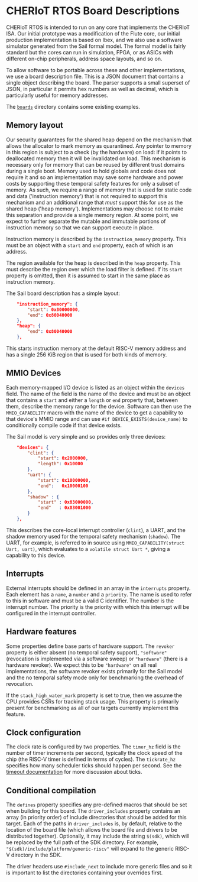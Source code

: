 CHERIoT RTOS Board Descriptions
===============================

CHERIoT RTOS is intended to run on any core that implements the CHERIoT ISA.
Our initial prototype was a modification of the Flute core, our initial production implementation is based on Ibex, and we also use a software simulator generated from the Sail formal model.
The formal model is fairly standard but the cores can run in simulation, FPGA, or as ASICs with different on-chip peripherals, address space layouts, and so on.

To allow software to be portable across these and other implementations, we use a board description file.
This is a JSON document that contains a single object describing the board.
The parser supports a small superset of JSON, in particular it permits hex numbers as well as decimal, which is particularly useful for memory addresses.

The [`boards`](../sdk/boards) directory contains some existing examples.

Memory layout
-------------

Our security guarantees for the shared heap depend on the mechanism that allows the allocator to mark memory as quarantined.
Any pointer to memory in this region is subject to a check (by the hardware) on load: if it points to deallocated memory then it will be invalidated on load.
This mechanism is necessary only for memory that can be reused by different trust domains during a single boot.
Memory used to hold globals and code does not require it and so an implementation may save some hardware and power costs by supporting these temporal safety features for only a subset of memory.
As such, we require a range of memory that is used for static code and data ('instruction memory') that is not required to support this mechanism and an additional range that *must* support this for use as the shared heap ('heap memory').
Implementations may choose not to make this separation and provide a single memory region.
At some point, we expect to further separate the mutable and immutable portions of instruction memory so that we can support execute in place.

Instruction memory is described by the `instruction_memory` property.
This must be an object with a `start` and `end` property, each of which is an address.

The region available for the heap is described in the `heap` property.
This must describe the region over which the load filter is defined.
If its `start` property is omitted, then it is assumed to start in the same place as instruction memory.

The Sail board description has a simple layout:

```json
    "instruction_memory": {
        "start": 0x80000000,
        "end": 0x80040000
    },
    "heap": {
        "end": 0x80040000
    },
```

This starts instruction memory at the default RISC-V memory address and has a single 256 KiB region that is used for both kinds of memory.

MMIO Devices
------------

Each memory-mapped I/O device is listed as an object within the `devices` field.
The name of the field is the name of the device and must be an object that contains a `start` and either a `length` or `end` property that, between them, describe the memory range for the device.
Software can then use the `MMIO_CAPABILITY` macro with the name of the device to get a capability to that device's MMIO range and can use `#if DEVICE_EXISTS(device_name)` to conditionally compile code if that device exists.

The Sail model is very simple and so provides only three devices:

```json
    "devices": {
        "clint": {
            "start": 0x2000000,
            "length": 0x10000
        },
        "uart": {
            "start": 0x10000000,
            "end":   0x10000100
        },
        "shadow" : {
            "start" : 0x83000000,
            "end"   : 0x83001000
        }
    },
```

This describes the core-local interrupt controller (`clint`), a UART, and the shadow memory used for the temporal safety mechanism (`shadow`).
The UART, for example, is referred to in source using `MMIO_CAPABILITY(struct Uart, uart)`, which evaluates to a `volatile struct Uart *`, giving a capability to this device.

Interrupts
----------

External interrupts should be defined in an array in the `interrupts` property.
Each element has a `name`, a `number` and a `priority`.
The name is used to refer to this in software and must be a valid C identifier.
The number is the interrupt number.
The priority is the priority with which this interrupt will be configured in the interrupt controller.

Hardware features
-----------------

Some properties define base parts of hardware support.
The `revoker` property is either absent (no temporal safety support), `"software"` (revocation is implemented via a software sweep) or `"hardware"` (there is a hardware revoker).
We expect this to be `"hardware"` on all real implementations, the software revoker exists primarily for the Sail model and the no temporal safety mode only for benchmarking the overhead of revocation.

If the `stack_high_water_mark` property is set to true, then we assume the CPU provides CSRs for tracking stack usage.
This property is primarily present for benchmarking as all of our targets currently implement this feature.

Clock configuration
-------------------

The clock rate is configured by two properties.
The `timer_hz` field is the number of timer increments per second, typically the clock speed of the chip (the RISC-V timer is defined in terms of cycles).
The `tickrate_hz` specifies how many scheduler ticks should happen per second.
See the [timeout documentation](Timeout.md) for more discussion about ticks.

Conditional compilation
-----------------------

The `defines` property specifies any pre-defined macros that should be set when building for this board.
The `driver_includes` property contains an array (in priority order) of include directories that should be added for this target.
Each of the paths in `driver_includes` is, by default, relative to the location of the board file (which allows the board file and drivers to be distributed together).
Optionally, it may include the string `$(sdk)`, which will be replaced by the full path of the SDK directory.
For example, `"$(sdk)/include/platform/generic-riscv"` will expand to the generic RISC-V directory in the SDK.

The driver headers use `#include_next` to include more generic files and so it is important to list the directories containing your overrides first.
